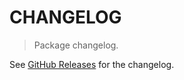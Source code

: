# CHANGELOG

> Package changelog.

See [GitHub Releases](https://github.com/stdlib-js/math-base-ops-divf/releases) for the changelog.